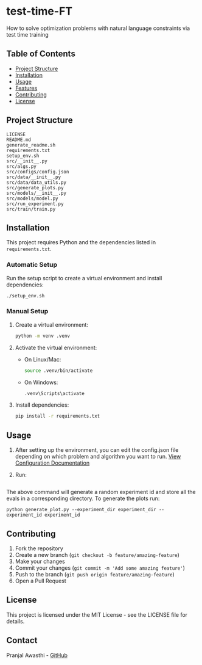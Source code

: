 # test-time-FT

How to solve optimization problems with natural language constraints via test time training

## Table of Contents
- [Project Structure](#project-structure)
- [Installation](#installation)
- [Usage](#usage)
- [Features](#features)
- [Contributing](#contributing)
- [License](#license)

## Project Structure
```
LICENSE
README.md
generate_readme.sh
requirements.txt
setup_env.sh
src/__init__.py
src/algs.py
src/configs/config.json
src/data/__init__.py
src/data/data_utils.py
src/generate_plots.py
src/models/__init__.py
src/models/model.py
src/run_experiment.py
src/train/train.py
```

## Installation

This project requires Python and the dependencies listed in `requirements.txt`.

### Automatic Setup

Run the setup script to create a virtual environment and install dependencies:

```bash
./setup_env.sh
```

### Manual Setup

1. Create a virtual environment:
   ```bash
   python -m venv .venv
   ```

2. Activate the virtual environment:
   - On Linux/Mac:
     ```bash
     source .venv/bin/activate
     ```
   - On Windows:
     ```bash
     .venv\Scripts\activate
     ```

3. Install dependencies:
   ```bash
   pip install -r requirements.txt
   ```

## Usage

1. After setting up the environment, you can edit the config.json file depending on which problem and algorithm you want to run. [View Configuration Documentation](https://pranjal-awasthi.github.io/test-time-FT/config_doc.html) 

2. Run:
``` python run_experiment.py --config location_of_config_file --seed random_seed
```

The above command will generate a random experiment id and store all the evals in a corresponding directory. To generate the plots run:

```
python generate_plot.py --experiment_dir experiment_dir --experiment_id experiment_id
```

<!-- Add usage instructions here -->


## Contributing

1. Fork the repository
2. Create a new branch (`git checkout -b feature/amazing-feature`)
3. Make your changes
4. Commit your changes (`git commit -m 'Add some amazing feature'`)
5. Push to the branch (`git push origin feature/amazing-feature`)
6. Open a Pull Request

## License

This project is licensed under the MIT License - see the LICENSE file for details.

## Contact

Pranjal Awasthi - [GitHub](https://github.com/pranjal-awasthi)

